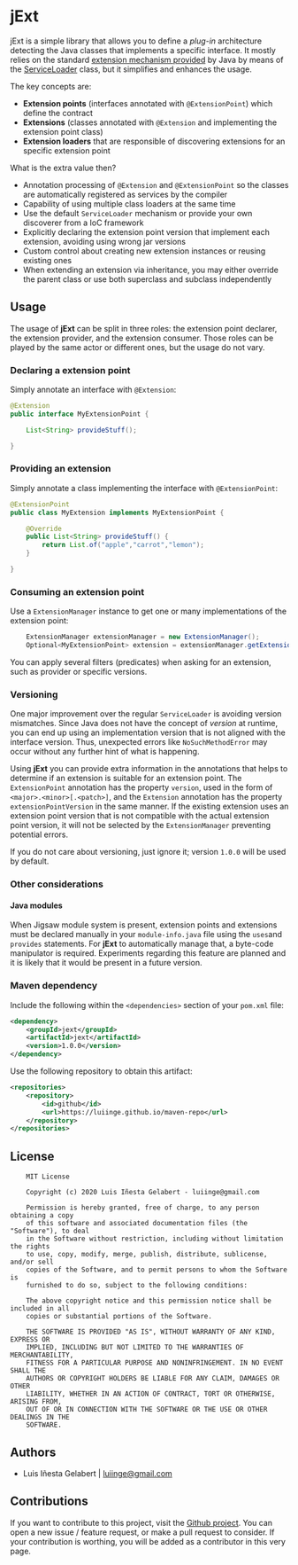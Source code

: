 jExt
================================================================================

jExt is a simple library that allows you to define a *plug-in* architecture detecting the
Java classes that implements a specific interface. It mostly relies on the standard
[extension mechanism provided][1] by Java by means of the [ServiceLoader][2]
class, but it simplifies and enhances the usage.

The key concepts are:

- **Extension points** (interfaces annotated with `@ExtensionPoint`) which define the contract
- **Extensions** (classes annotated with `@Extension` and implementing the extension point class)
- **Extension loaders** that are responsible of discovering extensions for an specific extension point

What is the extra value then?

- Annotation processing of `@Extension` and `@ExtensionPoint` so the classes are
automatically registered as services by the compiler
- Capability of using multiple class loaders at the same time
- Use the default `ServiceLoader` mechanism or provide your own discoverer from a IoC framework
- Explicitly declaring the extension point version that implement each extension,
avoiding using wrong jar versions
- Custom control about creating new extension instances or reusing existing ones
- When extending an extension via inheritance, you may either override the parent class or
use both superclass and subclass independently


Usage
-----------------------------------------------------------------------------------------
The usage of **jExt** can be split in three roles: the extension point declarer, the extension
provider, and the extension consumer. Those roles can be played by the same actor or different ones,
but the usage do not vary.

### Declaring a extension point
Simply annotate an interface with `@Extension`:

```java
@Extension
public interface MyExtensionPoint {

    List<String> provideStuff();

}
```

### Providing an extension
Simply annotate a class implementing the interface with `@ExtensionPoint`:

```java
@ExtensionPoint
public class MyExtension implements MyExtensionPoint {

    @Override
    public List<String> provideStuff() {
        return List.of("apple","carrot","lemon");
    }

}
```


### Consuming an extension point
Use a `ExtensionManager` instance to get one or many implementations of the extension point:

```java
    ExtensionManager extensionManager = new ExtensionManager();
    Optional<MyExtensionPoint> extension = extensionManager.getExtension(MyExtensionPoint.class);
```

You can apply several filters (predicates) when asking for an extension, such as provider or
specific versions.


### Versioning

One major improvement over the regular `ServiceLoader` is avoiding version mismatches. Since
Java does not have the concept of *version* at runtime, you can end up using an implementation
version that is not aligned with the interface version. Thus, unexpected errors like
`NoSuchMethodError` may occur without any further hint of what is happening.

Using **jExt** you can provide extra information in the annotations that helps to determine if an
extension is suitable for an extension point. The `ExtensionPoint` annotation has the property
`version`, used in the form of `<major>.<minor>[.<patch>]`, and the `Extension` annotation
has the property `extensionPointVersion` in the same manner. If the existing extension uses
an extension point version that is not compatible with the actual extension point version, it
will not be selected by the `ExtensionManager` preventing potential errors.

If you do not care about versioning, just ignore it; version `1.0.0` will be used by default.


### Other considerations

#### Java modules
When Jigsaw module system is present, extension points and extensions must be declared manually
in your `module-info.java` file using the `uses`and `provides` statements. For **jExt** to
automatically manage that, a byte-code manipulator is required. Experiments regarding this feature
are planned and it is likely that it would be present in a future version.



### Maven dependency
Include the following within the `<dependencies>` section of your `pom.xml` file:
```xml
<dependency>
    <groupId>jext</groupId>
    <artifactId>jext</artifactId>
    <version>1.0.0</version>
</dependency>
```

Use the following repository to obtain this artifact:
```xml
<repositories>
    <repository>
        <id>github</id>
        <url>https://luiinge.github.io/maven-repo</url>
    </repository>
</repositories>
```

License
-----------------------------------------------------------------------------------------

```
    MIT License

    Copyright (c) 2020 Luis Iñesta Gelabert - luiinge@gmail.com

    Permission is hereby granted, free of charge, to any person obtaining a copy
    of this software and associated documentation files (the "Software"), to deal
    in the Software without restriction, including without limitation the rights
    to use, copy, modify, merge, publish, distribute, sublicense, and/or sell
    copies of the Software, and to permit persons to whom the Software is
    furnished to do so, subject to the following conditions:

    The above copyright notice and this permission notice shall be included in all
    copies or substantial portions of the Software.

    THE SOFTWARE IS PROVIDED "AS IS", WITHOUT WARRANTY OF ANY KIND, EXPRESS OR
    IMPLIED, INCLUDING BUT NOT LIMITED TO THE WARRANTIES OF MERCHANTABILITY,
    FITNESS FOR A PARTICULAR PURPOSE AND NONINFRINGEMENT. IN NO EVENT SHALL THE
    AUTHORS OR COPYRIGHT HOLDERS BE LIABLE FOR ANY CLAIM, DAMAGES OR OTHER
    LIABILITY, WHETHER IN AN ACTION OF CONTRACT, TORT OR OTHERWISE, ARISING FROM,
    OUT OF OR IN CONNECTION WITH THE SOFTWARE OR THE USE OR OTHER DEALINGS IN THE
    SOFTWARE.
```


Authors
-----------------------------------------------------------------------------------------

- Luis Iñesta Gelabert  |  luiinge@gmail.com


Contributions
-----------------------------------------------------------------------------------------
If you want to contribute to this project, visit the
[Github project](https://github.com/luiinge/jext). You can open a new issue / feature
request, or make a pull request to consider. If your contribution is worthing, you will be added
as a contributor in this very page.




[1]: <https://docs.oracle.com/javase/tutorial/ext/basics/spi.html>
[2]: <https://docs.oracle.com/javase/11/docs/api/java/util/ServiceLoader.html>


